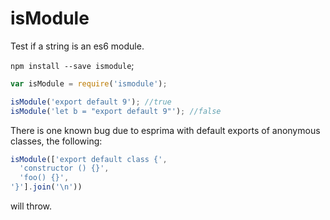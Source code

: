 isModule
===

Test if a string is an es6 module.

`npm install --save ismodule`;

```js
var isModule = require('ismodule');

isModule('export default 9'); //true
isModule('let b = "export default 9"'); //false
```

There is one known bug due to esprima with default exports of anonymous classes, the following:

```js
isModule(['export default class {',
  'constructor () {}',
  'foo() {}',
'}'].join('\n'))
```

will throw.
